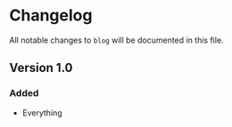 # Changelog

All notable changes to `blog` will be documented in this file.

## Version 1.0

### Added
- Everything
